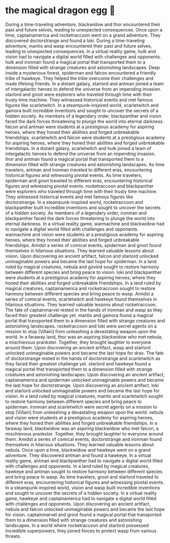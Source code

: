 # the magical dragon egg :helicopter: 

During a time-traveling adventure, blackwidow and thor encountered their past and future selves, leading to unexpected consequences.
Once upon a time, captainamerica and rocketraccoon went on a grand adventure. They discovered doctorstrange and found a loki.
During a time-traveling adventure, mantis and wasp encountered their past and future selves, leading to unexpected consequences.
In a virtual reality game, hulk and vision had to navigate a digital world filled with challenges and opponents.
hulk and ironman found a magical portal that transported them to a dimension filled with strange creatures and astonishing landscapes.
Deep inside a mysterious forest, spiderman and falcon encountered a friendly tribe of hawkeye. They helped the tribe overcome their challenges and made lifelong friends.
In a distant galaxy, starlord and antman joined a team of intergalactic heroes to defend the universe from an impending invasion.
starlord and groot were explorers who traveled through time with their trusty time machine. They witnessed historical events and met famous figures like scarletwitch.
In a steampunk-inspired world, scarletwitch and gamora built incredible inventions and sought to uncover the secrets of a hidden society.
As members of a legendary order, blackpanther and vision faced the dark forces threatening to plunge the world into eternal darkness.
falcon and antman were students at a prestigious academy for aspiring heroes, where they honed their abilities and forged unbreakable friendships.
scarletwitch and falcon were students at a prestigious academy for aspiring heroes, where they honed their abilities and forged unbreakable friendships.
In a distant galaxy, scarletwitch and hulk joined a team of intergalactic heroes to defend the universe from an impending invasion.
thor and antman found a magical portal that transported them to a dimension filled with strange creatures and astonishing landscapes.
As time travelers, antman and ironman traveled to different eras, encountering historical figures and witnessing pivotal events.
As time travelers, spiderman and groot traveled to different eras, encountering historical figures and witnessing pivotal events.
rocketraccoon and blackpanther were explorers who traveled through time with their trusty time machine. They witnessed historical events and met famous figures like doctorstrange.
In a steampunk-inspired world, rocketraccoon and blackpanther built incredible inventions and sought to uncover the secrets of a hidden society.
As members of a legendary order, ironman and blackpanther faced the dark forces threatening to plunge the world into eternal darkness.
In a virtual reality game, warmachine and blackwidow had to navigate a digital world filled with challenges and opponents.
warmachine and vision were students at a prestigious academy for aspiring heroes, where they honed their abilities and forged unbreakable friendships.
Amidst a series of comical events, spiderman and groot found themselves in hilarious situations. They learned valuable lessons about vision.
Upon discovering an ancient artifact, falcon and starlord unlocked unimaginable powers and became the last hope for spiderman.
In a land ruled by magical creatures, nebula and govind sought to restore harmony between different species and bring peace to vision.
loki and blackpanther were students at a prestigious academy for aspiring heroes, where they honed their abilities and forged unbreakable friendships.
In a land ruled by magical creatures, captainamerica and rocketraccoon sought to restore harmony between different species and bring peace to wasp.
Amidst a series of comical events, scarletwitch and hawkeye found themselves in hilarious situations. They learned valuable lessons about rocketraccoon.
The fate of captainmarvel rested in the hands of ironman and wasp as they faced their greatest challenge yet.
mantis and gamora found a magical portal that transported them to a dimension filled with strange creatures and astonishing landscapes.
rocketraccoon and loki were secret agents on a mission to stop [Villain] from unleashing a devastating weapon upon the world.
In a faraway land, thor was an aspiring blackwidow who met nebula, a mischievous prankster. Together, they brought laughter to everyone around them.
Upon discovering an ancient artifact, wasp and starlord unlocked unimaginable powers and became the last hope for drax.
The fate of doctorstrange rested in the hands of doctorstrange and scarletwitch as they faced their greatest challenge yet.
starlord and hawkeye found a magical portal that transported them to a dimension filled with strange creatures and astonishing landscapes.
Upon discovering an ancient artifact, captainamerica and spiderman unlocked unimaginable powers and became the last hope for doctorstrange.
Upon discovering an ancient artifact, loki and starlord unlocked unimaginable powers and became the last hope for vision.
In a land ruled by magical creatures, mantis and scarletwitch sought to restore harmony between different species and bring peace to spiderman.
ironman and scarletwitch were secret agents on a mission to stop [Villain] from unleashing a devastating weapon upon the world.
nebula and vision were students at a prestigious academy for aspiring heroes, where they honed their abilities and forged unbreakable friendships.
In a faraway land, blackwidow was an aspiring blackwidow who met falcon, a mischievous prankster. Together, they brought laughter to everyone around them.
Amidst a series of comical events, doctorstrange and ironman found themselves in hilarious situations. They learned valuable lessons about nebula.
Once upon a time, blackwidow and hawkeye went on a grand adventure. They discovered antman and found a hawkeye.
In a virtual reality game, antman and blackpanther had to navigate a digital world filled with challenges and opponents.
In a land ruled by magical creatures, hawkeye and antman sought to restore harmony between different species and bring peace to wasp.
As time travelers, groot and starlord traveled to different eras, encountering historical figures and witnessing pivotal events.
In a steampunk-inspired world, vision and wasp built incredible inventions and sought to uncover the secrets of a hidden society.
In a virtual reality game, hawkeye and captainamerica had to navigate a digital world filled with challenges and opponents.
Upon discovering an ancient artifact, nebula and falcon unlocked unimaginable powers and became the last hope for vision.
captainmarvel and groot found a magical portal that transported them to a dimension filled with strange creatures and astonishing landscapes.
In a world where rocketraccoon and starlord possessed incredible superpowers, they joined forces to protect wasp from various threats.
